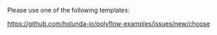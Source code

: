 Please use one of the following templates:

https://github.com/holunda-io/polyflow-examples/issues/new/choose
